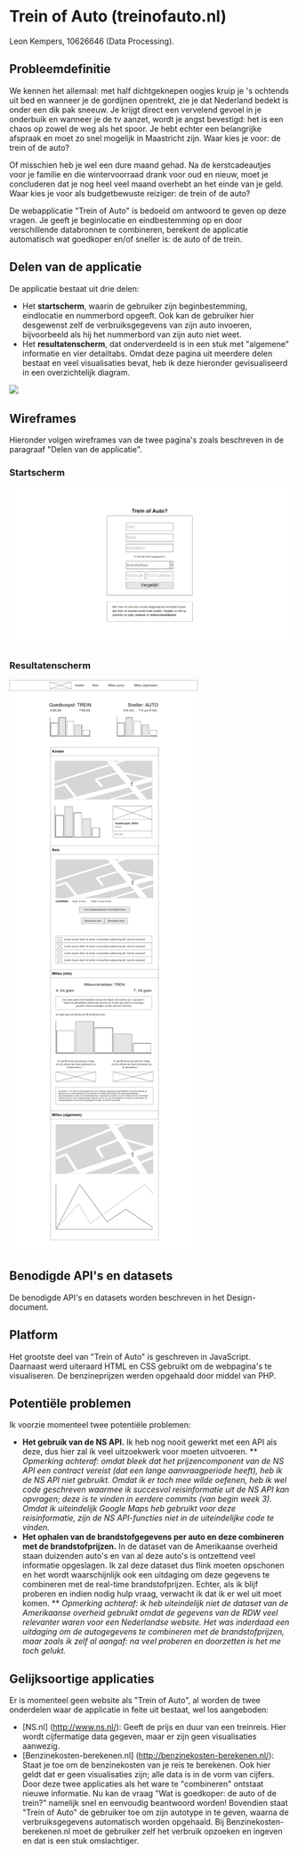 # Trein of Auto (treinofauto.nl)
Leon Kempers, 10626646 (Data Processing).


## Probleemdefinitie
We kennen het allemaal: met half dichtgeknepen oogjes kruip je 's ochtends uit bed en wanneer je de gordijnen opentrekt, zie je dat Nederland bedekt is onder een dik pak sneeuw. Je krijgt direct een vervelend gevoel in je onderbuik en wanneer je de tv aanzet, wordt je angst bevestigd: het is een chaos op zowel de weg als het spoor. Je hebt echter een belangrijke afspraak en moet zo snel mogelijk in Maastricht zijn. Waar kies je voor: de trein of de auto?

Of misschien heb je wel een dure maand gehad. Na de kerstcadeautjes voor je familie en die wintervoorraad drank voor oud en nieuw, moet je concluderen dat je nog heel veel maand overhebt an het einde van je geld. Waar kies je voor als budgetbewuste reiziger: de trein of de auto?

De webapplicatie "Trein of Auto" is bedoeld om antwoord te geven op deze vragen. Je geeft je beginlocatie en eindbestemming op en door verschillende databronnen te combineren, berekent de applicatie automatisch wat goedkoper en/of sneller is: de auto of de trein.


## Delen van de applicatie
De applicatie bestaat uit drie delen:
* Het **startscherm**, waarin de gebruiker zijn beginbestemming, eindlocatie en nummerbord opgeeft. Ook kan de gebruiker hier desgewenst zelf de verbruiksgegevens van zijn auto invoeren, bijvoorbeeld als hij het nummerbord van zijn auto niet weet.
* Het **resultatenscherm**, dat onderverdeeld is in een stuk met "algemene" informatie en vier detailtabs. Omdat deze pagina uit meerdere delen bestaat en veel visualisaties bevat, heb ik deze hieronder gevisualiseerd in een overzichtelijk diagram.

<img src="doc/charts/result.png" />


## Wireframes
Hieronder volgen wireframes van de twee pagina's zoals beschreven in de paragraaf "Delen van de applicatie".

### Startscherm
<img src="doc/wireframes/start.png" />

### Resultatenscherm
<img src="doc/wireframes/resultaten.png" />


## Benodigde API's en datasets
De benodigde API's en datasets worden beschreven in het Design-document.


## Platform
Het grootste deel van "Trein of Auto" is geschreven in JavaScript. Daarnaast werd uiteraard HTML en CSS gebruikt om de webpagina's te visualiseren. De benzineprijzen werden opgehaald door middel van PHP.


## Potentiële problemen
Ik voorzie momenteel twee potentiële problemen:
* **Het gebruik van de NS API.** Ik heb nog nooit gewerkt met een API als deze, dus hier zal ik veel uitzoekwerk voor moeten uitvoeren.
** *Opmerking achteraf: omdat bleek dat het prijzencomponent van de NS API een contract vereist (dat een lange aanvraagperiode heeft), heb ik de NS API niet gebruikt. Omdat ik er toch mee wilde oefenen, heb ik wel code geschreven waarmee ik succesvol reisinformatie uit de NS API kan opvragen; deze is te vinden in eerdere commits (van begin week 3). Omdat ik uiteindelijk Google Maps heb gebruikt voor deze reisinformatie, zijn de NS API-functies niet in de uiteindelijke code te vinden.*
* **Het ophalen van de brandstofgegevens per auto en deze combineren met de brandstofprijzen.** In de dataset van de Amerikaanse overheid staan duizenden auto's en van al deze auto's is ontzettend veel informatie opgeslagen. Ik zal deze dataset dus flink moeten opschonen en het wordt waarschijnlijk ook een uitdaging om deze gegevens te combineren met de real-time brandstofprijzen. Echter, als ik blijf proberen en indien nodig hulp vraag, verwacht ik dat ik er wel uit moet komen.
** *Opmerking achteraf: ik heb uiteindelijk niet de dataset van de Amerikaanse overheid gebruikt omdat de gegevens van de RDW veel relevanter waren voor een Nederlandse website. Het was inderdaad een uitdaging om de autogegevens te combineren met de brandstofprijzen, maar zoals ik zelf al aangaf: na veel proberen en doorzetten is het me toch gelukt.*


## Gelijksoortige applicaties
Er is momenteel geen website als "Trein of Auto", al worden de twee onderdelen waar de applicatie in feite uit bestaat, wel los aangeboden:
* [NS.nl] (http://www.ns.nl/): Geeft de prijs en duur van een treinreis. Hier wordt cijfermatige data gegeven, maar er zijn geen visualisaties aanwezig.
* [Benzinekosten-berekenen.nl] (http://benzinekosten-berekenen.nl/): Staat je toe om de benzinekosten van je reis te berekenen. Ook hier geldt dat er geen visualisaties zijn; alle data is in de vorm van cijfers.
Door deze twee applicaties als het ware te "combineren" ontstaat nieuwe informatie. Nu kan de vraag "Wat is goedkoper: de auto of de trein?" namelijk snel en eenvoudig beantwoord worden! Bovendien staat "Trein of Auto" de gebruiker toe om zijn autotype in te geven, waarna de verbruiksgegevens automatisch worden opgehaald. Bij Benzinekosten-berekenen.nl moet de gebruiker zelf het verbruik opzoeken en ingeven en dat is een stuk omslachtiger.